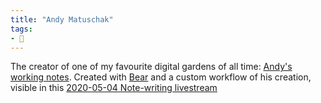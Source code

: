 ```yaml
---
title: "Andy Matuschak"
tags:
- 🌲
---
```

The creator of one of my favourite digital gardens of all time: [Andy's working notes](https://notes.andymatuschak.org/About_these_notes). Created with [Bear](notes/Bear%20app) and a custom workflow of his creation, visible in this [2020-05-04 Note-writing livestream ](https://www.youtube.com/watch?v=DGcs4tyey18)
